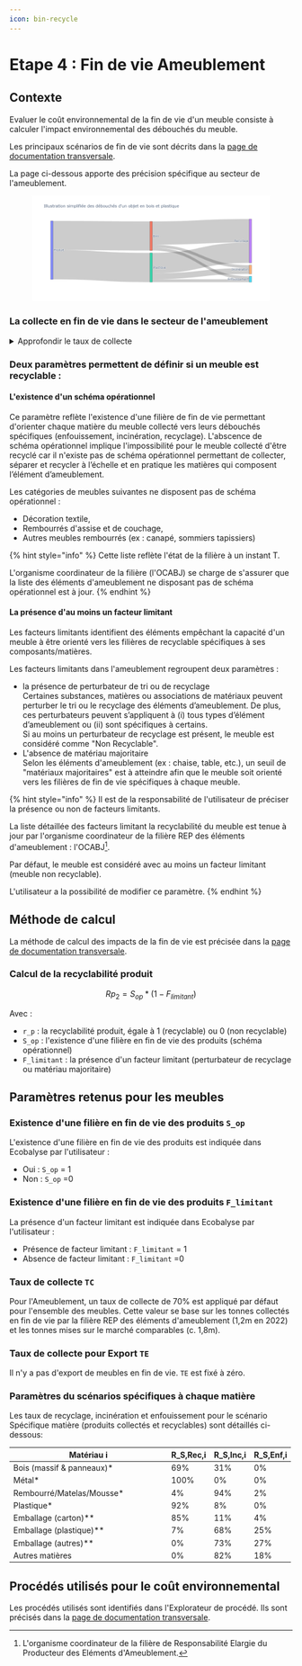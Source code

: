 ```yaml
---
icon: bin-recycle
---
```


# Etape 4 : Fin de vie Ameublement

## Contexte &#x20;

Evaluer le coût environnemental de la fin de vie d'un meuble consiste à calculer l'impact environnemental des débouchés du meuble.

Les principaux scénarios de fin de vie sont décrits dans la [page de documentation transversale](https://fabrique-numerique.gitbook.io/ecobalyse/pages-en-cours-de-revue/fin-de-vie).

La page ci-dessous apporte des précision spécifique au secteur de l'ameublement.

<figure><img src="../../.gitbook/assets/newplot.png" alt=""><figcaption></figcaption></figure>

### La collecte en fin de vie dans le secteur de l'ameublement&#x20;

<details>

<summary>Approfondir le taux de collecte</summary>

Le taux de collecte de 70% correspond au ratio entre les tonnes collectées (1,2m) et celles mises sur le marché pour renouveler le parx existant (1,8m) :&#x20;

{% hint style="info" %}
Source :  scénario de fin de vie d'un meuble non recyclable / référentiel _Meubles Meublants (FCBA x ADEME)_
{% endhint %}

* 1,8 millions de tonnes de meubles mises sur le marché afin de renouveler le parc existant,
* 1,2 millions de tonnes collectées par la filière en fin de vie. &#x20;

_**Focus : Mises sur le marché**_

Les rapports annuels de la filière proposent des mises sur le marché annuelles incluant les meubles destinés à renouveller le parc existant (renouvellement) ainsi que les meubles destinés à de nouveaux usages/périmètres. Ces nouveaux usages sont triples : construction neuve, solde démographique en hausse, taux d'équipement en hausse).&#x20;

En 2022, 3 millions de tonnes ont été mises sur le marché (source : Filière des éléments d'ameublement _Données 2023_ Bilan annuel). Suite à des entretiens avec la filière, nous estimons que 40% (1,2 millions de tonnes) des mises sur le marché correspondent à des nouveaux usages.&#x20;

![](<../../.gitbook/assets/Mises sur le marché 2022.png>)

_**Focus : Tonnes collectées**_

En 2022, 1,2 millions de tonnes ont été collectées par la filière; que ce soit via des déchetteries gérées opérationnellement par la filière ou des déchetteries soutenues financièrement (source : Filière des éléments d'ameublement _Données 2023_ Bilan annuel).&#x20;

</details>

### Deux paramètres permettent de définir si un meuble est recyclable :&#x20;

#### **L'existence d'un schéma opérationnel**&#x20;

Ce paramètre reflète l'existence d'une filière de fin de vie permettant d'orienter chaque matière du meuble collecté vers leurs débouchés spécifiques (enfouissement, incinération, recyclage). L'abscence de schéma opérationnel implique l'impossibilité pour le meuble collecté d'être recyclé car il n'existe pas de schéma opérationnel permettant de collecter, séparer et recycler à l’échelle et en pratique les matières qui composent l’élément d’ameublement.&#x20;

Les catégories de meubles suivantes ne disposent pas de schéma opérationnel :&#x20;

* Décoration textile,
* Rembourrés d'assise et de couchage,
* Autres meubles rembourrés (ex : canapé, sommiers tapissiers)

{% hint style="info" %}
Cette liste reflète l'état de la filière à un instant T.&#x20;

L'organisme coordinateur de la filière (l'OCABJ) se charge de s'assurer que la liste des éléments d'ameublement ne disposant pas de schéma opérationnel est à jour.&#x20;
{% endhint %}

#### **La présence d'au moins un facteur limitant** &#x20;

Les facteurs limitants identifient des éléments empêchant la capacité d'un meuble à être orienté vers les filières de recyclable spécifiques à ses composants/matières.&#x20;

Les facteurs limitants dans l'ameublement regroupent deux paramètres :&#x20;

* la présence de perturbateur de tri ou de recyclage\
  Certaines substances, matières ou associations de matériaux peuvent perturber le tri ou le recyclage des éléments d’ameublement. De plus, ces perturbateurs peuvent s’appliquent à (i) tous  types d’élément d’ameublement ou (ii) sont spécifiques à certains.\
  Si au moins un perturbateur de recyclage est présent, le meuble est considéré comme "Non Recyclable".
* L'absence de matériau majoritaire\
  Selon les éléments d'ameublement (ex : chaise, table, etc.), un seuil de "matériaux majoritaires" est à atteindre afin que le meuble soit orienté vers les filières de fin de vie spécifiques à chaque meuble.

{% hint style="info" %}
Il est de la responsabilité de l'utilisateur de préciser la présence ou non de facteurs limitants.

La liste détaillée des facteurs limitant la recyclabilité du meuble est tenue à jour par l'organisme coordinateur de la filière REP des éléments d'ameublement : l'OCABJ[^1].&#x20;

Par défaut, le meuble est considéré avec au moins un facteur limitant (meuble non recyclable).

L'utilisateur a la possibilité de modifier ce paramètre.
{% endhint %}

## Méthode de calcul

La méthode de calcul des impacts de la fin de vie est précisée dans la [page de documentation transversale](https://fabrique-numerique.gitbook.io/ecobalyse/pages-en-cours-de-revue/fin-de-vie).

### Calcul de la recyclabilité produit

$$
Rp_2=S_{op}*(1-F_{limitant})
$$

Avec :

* `r_p` : la recyclabilité produit, égale à 1 (recyclable) ou 0 (non recyclable)
* `S_op` : l'existence d'une filière en fin de vie des produits (schéma opérationnel)
* `F_limitant` : la présence d'un facteur limitant (perturbateur de recyclage ou matériau majoritaire)&#x20;

## Paramètres retenus pour les meubles&#x20;

### Existence d'une filière en fin de vie des produits `S_op`&#x20;

L'existence d'une filière en fin de vie des produits est indiquée dans Ecobalyse par l'utilisateur :&#x20;

* Oui : `S_op`  = 1
* Non : `S_op`  =0

### Existence d'une filière en fin de vie des produits `F_limitant`

La présence d'un facteur limitant est indiquée dans Ecobalyse par l'utilisateur :&#x20;

* Présence de facteur limitant : `F_limitant` = 1
* Absence de facteur limitant : `F_limitant` =0

### Taux de collecte `TC`

Pour l'Ameublement, un taux de collecte de 70% est appliqué par défaut pour l'ensemble des meubles. Cette valeur se base sur les tonnes collectés en fin de vie par la filière REP des éléments d'ameublement (1,2m en 2022) et les tonnes mises sur le marché comparables (c. 1,8m).&#x20;

### Taux de collecte pour Export `TE`

Il n'y a pas d'export de meubles en fin de vie. `TE` est fixé à zéro.&#x20;

### Paramètres du scénarios spécifiques à chaque matière

Les taux de recyclage, incinération et enfouissement pour le scénario Spécifique matière (produits collectés et recyclables) sont détaillés ci-dessous:

<table><thead><tr><th width="267">Matériau i</th><th>R_S,Rec,i</th><th>R_S,Inc,i</th><th>R_S,Enf,i</th></tr></thead><tbody><tr><td>Bois (massif &#x26; panneaux)*</td><td>69%</td><td>31%</td><td>0%</td></tr><tr><td>Métal*</td><td>100%</td><td>0%</td><td>0%</td></tr><tr><td>Rembourré/Matelas/Mousse*</td><td>4%</td><td>94%</td><td>2%</td></tr><tr><td>Plastique*</td><td>92%</td><td>8%</td><td>0%</td></tr><tr><td>Emballage (carton)**</td><td>85%</td><td>11%</td><td>4%</td></tr><tr><td>Emballage (plastique)**</td><td>7%</td><td>68%</td><td>25%</td></tr><tr><td>Emballage (autres)**</td><td>0%</td><td>73%</td><td>27%</td></tr><tr><td>Autres matières</td><td>0%</td><td>82%</td><td>18%</td></tr></tbody></table>

## Procédés utilisés pour le coût environnemental

Les procédés utilisés sont identifiés dans l'Explorateur de procédé. Ils sont précisés dans la [page de documentation transversale](https://fabrique-numerique.gitbook.io/ecobalyse/pages-en-cours-de-revue/fin-de-vie).

[^1]: &#x20;L'organisme coordinateur de la filière de Responsabilité Elargie du Producteur des Eléments d'Ameublement.
